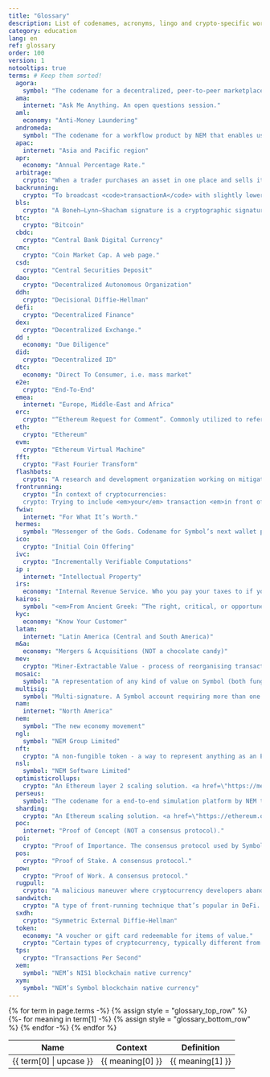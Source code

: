 ```yaml
---
title: "Glossary"
description: List of codenames, acronyms, lingo and crypto-specific words not everyone is familiar with.
category: education
lang: en
ref: glossary
order: 100
version: 1
notooltips: true
terms: # Keep them sorted!
  agora:
    symbol: "The codename for a decentralized, peer-to-peer marketplace built on Symbol to enable the trading of mosaics."
  ama:
    internet: "Ask Me Anything. An open questions session."
  aml:
    economy: "Anti-Money Laundering"
  andromeda:
    symbol: "The codename for a workflow product by NEM that enables users to visually architect and deploy dApps."
  apac:
    internet: "Asia and Pacific region"
  apr:
    economy: "Annual Percentage Rate."
  arbitrage:
    crypto: "When a trader purchases an asset in one place and sells it in another place to profit from a deviation in natural prices between markets."
  backrunning:
    crypto: "To broadcast <code>transactionA</code> with slightly lower gas (or fees) than an already pending <code>transactionB</code> so that <code>transactionA</code> gets mined <em>right after</em> <code>transactionB</code> in the same block."
  bls:
    crypto: "A Boneh–Lynn–Shacham signature is a cryptographic signature scheme which allows a user to verify that a signer is authentic."
  btc:
    crypto: "Bitcoin"
  cbdc:
    crypto: "Central Bank Digital Currency"
  cmc:
    crypto: "Coin Market Cap. A web page."
  csd:
    crypto: "Central Securities Deposit"
  dao:
    crypto: "Decentralized Autonomous Organization"
  ddh:
    crypto: "Decisional Diffie-Hellman"
  defi:
    crypto: "Decentralized Finance"
  dex:
    crypto: "Decentralized Exchange."
  dd :
    economy: "Due Diligence"
  did:
    crypto: "Decentralized ID"
  dtc:
    economy: "Direct To Consumer, i.e. mass market"
  e2e:
    crypto: "End-To-End"
  emea:
    internet: "Europe, Middle-East and Africa"
  erc:
    crypto: "“Ethereum Request for Comment”. Commonly utilized to refer to a token standard on the EVM (such as ERC-20, ERC-721, ERC-1155)."
  eth:
    crypto: "Ethereum"
  evm:
    crypto: "Ethereum Virtual Machine"
  fft:
    crypto: "Fast Fourier Transform"
  flashbots:
    crypto: "A research and development organization working on mitigating the negative effects of MEV extraction techniques."
  frontrunning:
    crypto: "In context of cryptocurrencies:
    crypto: Trying to include <em>your</em> transaction <em>in front of</em> some other transaction. This is more important in case of DeFi markets, where gains can be made from front-running."
  fwiw:
    internet: "For What It’s Worth."
  hermes:
    symbol: "Messenger of the Gods. Codename for Symbol’s next wallet project."
  ico:
    crypto: "Initial Coin Offering"
  ivc:
    crypto: "Incrementally Verifiable Computations"
  ip :
    internet: "Intellectual Property"
  irs:
    economy: "Internal Revenue Service. Who you pay your taxes to if you live in the US."
  kairos:
    symbol: "<em>From Ancient Greek: “The right, critical, or opportune moment.”</em> The codename for a collectible card game, built on top of Symbol. <a href=\"https://nem-software.atlassian.net/wiki/spaces/CD/overview?homepageId=633766243\">Kairos</a>."
  kyc:
    economy: "Know Your Customer"
  latam:
    internet: "Latin America (Central and South America)"
  m&a:
    economy: "Mergers & Acquisitions (NOT a chocolate candy)"
  mev:
    crypto: "Miner-Extractable Value - process of reorganising transactions inside a block by miners, to gain <em>something</em> (might be covered by secret contract)"
  mosaic:
    symbol: "A representation of any kind of value on Symbol (both fungible and non-fungible)."
  multisig:
    symbol: "Multi-signature. A Symbol account requiring more than one signature to operate."
  nam:
    internet: "North America"
  nem:
    symbol: "The new economy movement"
  ngl:
    symbol: "NEM Group Limited"
  nft:
    crypto: "A non-fungible token - a way to represent anything as an Ethereum-based asset."
  nsl:
    symbol: "NEM Software Limited"
  optimisticrollups:
    crypto: "An Ethereum layer 2 scaling solution. <a href=\"https://medium.com/stakefish/optimistic-rollups-how-they-work-and-why-they-matter-3f677a504fcf\">Optimistic Rollups</a>."
  perseus:
    symbol: "The codename for a end-to-end simulation platform by NEM that allows backtesting of network upgrades. Will launch with Symbol support but other blockchains can be added."
  sharding:
    crypto: "An Ethereum scaling solution. <a href=\"https://ethereum.org/en/eth2/shard-chains/\">Sharding</a>."
  poc:
    internet: "Proof of Concept (NOT a consensus protocol)."
  poi:
    crypto: "Proof of Importance. The consensus protocol used by Symbol. Similar to PoS but measuring an account’s activity besides its stake."
  pos:
    crypto: "Proof of Stake. A consensus protocol."
  pow:
    crypto: "Proof of Work. A consensus protocol."
  rugpull:
    crypto: "A malicious maneuver where cryptocurrency developers abandon a project and run off with the funds."
  sandwitch:
    crypto: "A type of front-running technique that’s popular in DeFi. To make a sandwich, you find a pending transaction in the network and then try to surround the network by placing one order <em>just</em> before the transaction (front-running) and one order just after it (back-running)."
  sxdh:
    crypto: "Symmetric External Diffie-Hellman"
  token:
    economy: "A voucher or gift card redeemable for items of value."
    crypto: "Certain types of cryptocurrency, typically different from the main currency of a blockchain."
  tps:
    crypto: "Transactions Per Second"
  xem:
    symbol: "NEM’s NIS1 blockchain native currency"
  xym:
    symbol: "NEM’s Symbol blockchain native currency"
---
```


<table>
  <thead>
    <tr>
      <th>Name</th>
      <th>Context</th>
      <th>Definition</th>
    </tr>
  </thead>
  <tbody>
    {% for term in page.terms -%}
      {% assign style = "glossary_top_row" %}
      {%- for meaning in term[1] -%}
        <tr>
        <td class="{{style}} glossary_term">{{ term[0] | upcase }}</td>
        <td class="{{style}}"><span class="glossary_category">{{ meaning[0] }}</span></td>
        <td class="{{style}}">{{ meaning[1] }}</td>
        </tr>
        {% assign style = "glossary_bottom_row" %}
      {% endfor -%}
    {% endfor %}
  </tbody>
</table>
